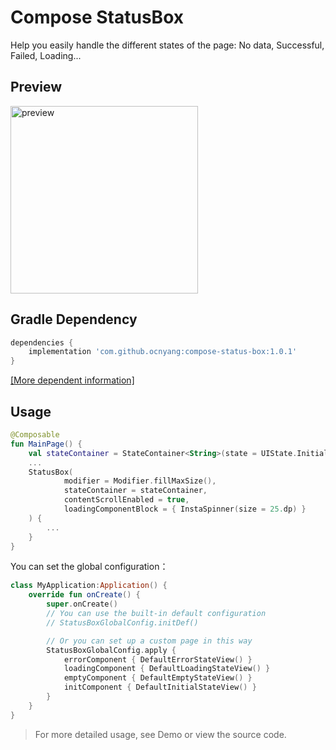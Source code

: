 # Compose StatusBox

Help you easily handle the different states of the page: No data, Successful, Failed, Loading...

## Preview

<img src="https://cdn.jsdelivr.net/gh/ocnyang/compose-status-box@master/res/preview.jpg" width="300px" alt="preview"/>

## Gradle Dependency

```groovy
dependencies {
    implementation 'com.github.ocnyang:compose-status-box:1.0.1'
}
```
[[More dependent information]](https://jitpack.io/#OCNYang/compose-status-box)


## Usage

```kotlin
@Composable
fun MainPage() {
    val stateContainer = StateContainer<String>(state = UIState.Initial, loadingState = true to "")
    ...
    StatusBox(
            modifier = Modifier.fillMaxSize(),
            stateContainer = stateContainer,
            contentScrollEnabled = true,
            loadingComponentBlock = { InstaSpinner(size = 25.dp) } 
    ) {
        ...
    }
}
```

You can set the global configuration：  

```kotlin
class MyApplication:Application() {
    override fun onCreate() {
        super.onCreate()
        // You can use the built-in default configuration
        // StatusBoxGlobalConfig.initDef()

        // Or you can set up a custom page in this way
        StatusBoxGlobalConfig.apply {
            errorComponent { DefaultErrorStateView() }
            loadingComponent { DefaultLoadingStateView() }
            emptyComponent { DefaultEmptyStateView() }
            initComponent { DefaultInitialStateView() }
        }
    }
}
```

> For more detailed usage, see Demo or view the source code.